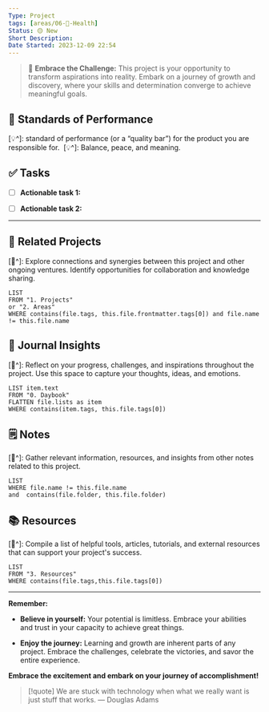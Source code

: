 ```yaml
---
Type: Project
tags: [areas/06-💟-Health]
Status: 🟡 New
Short Description:
Date Started: 2023-12-09 22:54
---
```

> 🌟 **Embrace the Challenge:** 
> This project is your opportunity to transform aspirations into reality. Embark on a journey of growth and discovery, where your skills and determination converge to achieve meaningful goals.


## 🎯 **Standards of Performance**
[💡^]: standard of performance (or a “quality bar”) for the product you are responsible for. 
[💡^]: Balance, peace, and meaning. 

## ✅ **Tasks**

- [ ] **Actionable task 1:** 
- [ ] **Actionable task 2:** 


---

## 🤝 Related Projects
[💭^]: Explore connections and synergies between this project and other ongoing ventures. Identify opportunities for collaboration and knowledge sharing.
``` dataview
LIST 
FROM "1. Projects"
or "2. Areas"
WHERE contains(file.tags, this.file.frontmatter.tags[0]) and file.name != this.file.name
```

## 📖 Journal Insights
[💭^]: Reflect on your progress, challenges, and inspirations throughout the project. Use this space to capture your thoughts, ideas, and emotions.

``` dataview
LIST item.text
FROM "0. Daybook"
FLATTEN file.lists as item
WHERE contains(item.tags, this.file.tags[0])

```

## 🗒 Notes
[💭^]: Gather relevant information, resources, and insights from other notes related to this project.
``` dataview
LIST 
WHERE file.name != this.file.name 
and  contains(file.folder, this.file.folder)
```


## 📚 Resources
[💭^]: Compile a list of helpful tools, articles, tutorials, and external resources that can support your project's success.
``` dataview
LIST 
FROM "3. Resources"
WHERE contains(file.tags,this.file.tags[0])
```


---
**Remember:**

- **Believe in yourself:** Your potential is limitless. Embrace your abilities and trust in your capacity to achieve great things.

- **Enjoy the journey:** Learning and growth are inherent parts of any project. Embrace the challenges, celebrate the victories, and savor the entire experience.

**Embrace the excitement and embark on your journey of accomplishment!**

> [!quote] We are stuck with technology when what we really want is just stuff that works.
> — Douglas Adams
